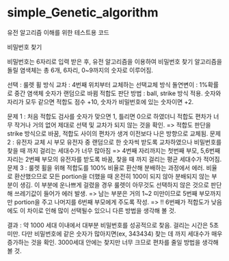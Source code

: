 # simple_Genetic_algorithm

유전 알고리즘 이해를 위한 테스트용 코드

비밀번호 찾기

비밀번호는 6자리로 입력 받은 후, 유전 알고리즘을 이용하여 비밀번호 찾기
알고리즘을 돌릴 염색체는 총 6개, 6자리, 0~9까지의 숫자로 이루어짐. 

선택 : 룰렛 휠 방식
교차 : 4번째 위치부터 교체하는 선택교체 방식
돌연변이 : 1%확률로 중간 염색체 숫자가 랜덤으로 바뀜
적합도 판단 방법 : ball, strike 방식 적용. 숫자와 자리가 모두 같으면 적합도 점수 +10, 숫자가 비밀번호에 있는 숫자이면 +2.

문제 1 : 처음 적합도 검사를 숫자가 맞으면 1, 틀리면 0으로 하였더니 적합도 편차가 너무 작거나 거의 없어 제대로 선택 및 교차가 되지 않는 것을 확인. 
        => 적합도 판단을 strike 방식으로 바꿈, 적합도 사이의 편차가 생겨 이전보다 나은 방향으로 교체됨.
문제 2 : 유전자 교체 시 부모 유전자 중 랜덤으로 한 숫자씩 받도록 교차하였으나 비밀번호를 찾을 때 까지 걸리는 세대수가 너무 많아짐
        => 4번째 자리까지는 첫번째 부모, 5,6번째 자리는 2번째 부모의 유전자를 받도록 바꿈, 찾을 때 까지 걸리는 평균 세대수가 적어짐.
문제 3 : 룰렛 휠을 위해 적합도를 100% 비율로 환산해 분배하는 과정에서 에러. 비율로 환산했으므로 모든 portion을 더했을 때 온전히 100이 되지 않아
분배되지 않는 부분이 생김. 이 부분에 운나쁘게 걸렸을 경우 룰렛이 아무것도 선택하지 않은 것으로 판단해 쓰레기값이 들어가 에러 발생.
        => 남는 부분은 거의 1~2 미만이므로 5번째 부모까지만 portion을 주고 나머지를 6번째 부모에게 주도록 작성.
        => !! 6번째가 적합도가 낮음에도 이 차이로 인해 많이 선택될수 있으니 다른 방법을 생각해 볼 것.
        
결과 : 약 1000 세대 이내에서 대부분 비밀번호를 성공적으로 찾음. 걸리는 시간은 5초 미만. 다만 비밀번호에 같은 숫자가 많아지면(ex, 343434) 찾는 데
까지 세대수가 매우 증가하는 것을 확인. 3000세대 안에는 찾지만 너무 크므로 편차를 줄일 방법을 생각해 볼 것.
